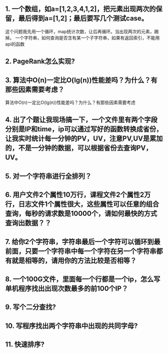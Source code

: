 
## 1. 一个数组，如a=[1,2,3,4,1,2]，把元素出现两次的保留，最后得到a=[1,2]；最后要写几个测试case。
这个问题我先用一个循环，map统计次数，让后再循环。当出现两次的元素，踢掉。
一个字符串，如何查询是否含有某一个子字符串，如果有返回索引，不能用api的函数

## 2. PageRank怎么实现?

## 3.  算法中O(n)一定比O(lg(n))性能差吗？为什么？有那些因素需要考虑？

算法中O(n)一定比O(lg(n))性能差吗？为什么？有那些因素需要考虑

## 4. 出了个题让我现场搞一下，一个文件里有两个字段分别是IP和time，ip可以通过写好的函数转换成省份，让我实时统计每一分钟的PV，UV，注意PV,UV是累加的，不是一分钟的数据，可以根据省份去查询PV，UV。

## 5.  对一个字符串进行全排列？

## 6.  用户文件2个属性10万行，课程文件2个属性2万行，日志文件1个属性很大，这些属性可以任意的组合查询，每秒的请求数是10000个，请如何最快的方式查询出数据？？

## 7.  给你2个字符串，字符串最后一个字符可以循环到最前面，只要一个字符串中每一个字符在另一个字符串都有就是相等的，请用你的方法比较是否相等？

## 8. 一个100G文件，里面每一个行都是一个ip，怎么写单机程序找出出现次数最多的前100个IP？

## 9. 写个二分查找?

## 10. 写程序找出两个字符串中出现的共同字母?

## 11. 快速排序?